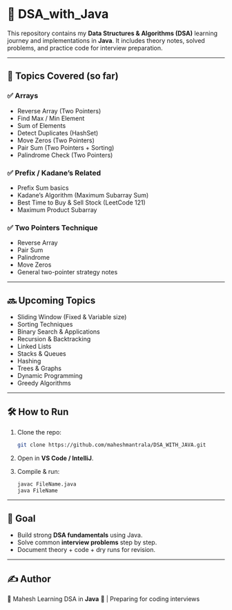 # 📘 DSA_with_Java

This repository contains my **Data Structures & Algorithms (DSA)** learning journey and implementations in **Java**.
It includes theory notes, solved problems, and practice code for interview preparation.

---

## 🚀 Topics Covered (so far)

### ✅ Arrays

* Reverse Array (Two Pointers)
* Find Max / Min Element
* Sum of Elements
* Detect Duplicates (HashSet)
* Move Zeros (Two Pointers)
* Pair Sum (Two Pointers + Sorting)
* Palindrome Check (Two Pointers)

### ✅ Prefix / Kadane’s Related

* Prefix Sum basics
* Kadane’s Algorithm (Maximum Subarray Sum)
* Best Time to Buy & Sell Stock (LeetCode 121)
* Maximum Product Subarray

### ✅ Two Pointers Technique

* Reverse Array
* Pair Sum
* Palindrome
* Move Zeros
* General two-pointer strategy notes

---

## 🔜 Upcoming Topics

* Sliding Window (Fixed & Variable size)
* Sorting Techniques
* Binary Search & Applications
* Recursion & Backtracking
* Linked Lists
* Stacks & Queues
* Hashing
* Trees & Graphs
* Dynamic Programming
* Greedy Algorithms

---

## 🛠️ How to Run

1. Clone the repo:

   ```bash
   git clone https://github.com/maheshmantrala/DSA_WITH_JAVA.git
   ```
2. Open in **VS Code / IntelliJ**.
3. Compile & run:

   ```bash
   javac FileName.java
   java FileName
   ```

---

## 🎯 Goal

* Build strong **DSA fundamentals** using Java.
* Solve common **interview problems** step by step.
* Document theory + code + dry runs for revision.

---



## ✍️ Author

👤 Mahesh
Learning DSA in **Java** 🚀 | Preparing for coding interviews
